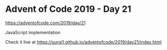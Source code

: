 # Advent of Code 2019 - Day 21

https://adventofcode.com/2019/day/21

JavaScript implementation

Check it live at https://surgi1.github.io/adventofcode/2019/day21/index.html
